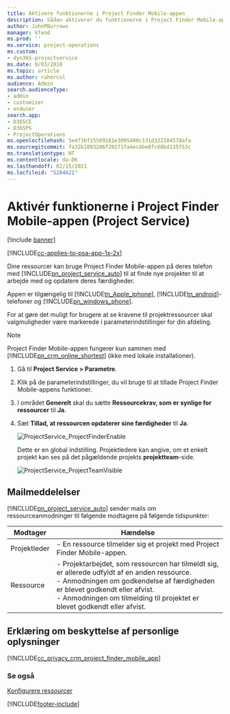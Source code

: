 ```yaml
---
title: Aktivere funktionerne i Project Finder Mobile-appen
description: Sådan aktiverer du funktionerne i Project Finder Mobile-appen til Project Service
author: JohnPBurrows
manager: kfend
ms.prod: ''
ms.service: project-operations
ms.custom:
- dyn365-projectservice
ms.date: 8/03/2018
ms.topic: article
ms.author: ruhercul
audience: Admin
search.audienceType:
- admin
- customizer
- enduser
search.app:
- D365CE
- D365PS
- ProjectOperations
ms.openlocfilehash: 5e4f3bf15589181e3095400c131d322184578afa
ms.sourcegitcommit: fa32b1893286f20271fa4ec4be8fc68bd135f53c
ms.translationtype: HT
ms.contentlocale: da-DK
ms.lasthandoff: 02/15/2021
ms.locfileid: "5284621"
---
```

# <a name="enable-project-finder-mobile-app-features-project-service"></a>Aktivér funktionerne i Project Finder Mobile-appen (Project Service)

[!include [banner](../includes/psa-now-project-operations.md)]

[!INCLUDE[cc-applies-to-psa-app-1x-2x](../includes/cc-applies-to-psa-app-1x-2x.md)]

Dine ressourcer kan bruge Project Finder Mobile-appen på deres telefon med [!INCLUDE[pn_project_service_auto](../includes/pn-project-service-auto.md)] til at finde nye projekter til at arbejde med og opdatere deres færdigheder.  
  
 Appen er tilgængelig til [!INCLUDE[tn_Apple_iphone](../includes/tn-apple-iphone.md)], [!INCLUDE[tn_android](../includes/tn-android.md)]-telefoner og [!INCLUDE[pn_windows_phone](../includes/pn-windows-phone.md)].  
    
 For at gøre det muligt for brugere at se kravene til projektressourcer skal valgmuligheder være markerede i parameterindstillinger for din afdeling.
  
> [!NOTE]
>  Project Finder Mobile-appen fungerer kun sammen med [!INCLUDE[pn_crm_online_shortest](../includes/pn-crm-online-shortest.md)] (ikke med lokale installationer).  
  
1. Gå til **Project Service > Parametre**.  
  
2. Klik på de parameterindstillinger, du vil bruge til at tillade Project Finder Mobile-appens funktioner.  
  
3. I området **Generelt** skal du sætte **Ressourcekrav, som er synlige for ressourcer** til **Ja**.  
  
4. Sæt **Tillad, at ressourcen opdaterer sine færdigheder** til **Ja**.  
  
   ![ProjectService_ProjectFinderEnable](../psa/media/project-service-project-finder-enable.png "ProjectService_ProjectFinderEnable")  
  
   Dette er en global indstilling. Projektledere kan angive, om et enkelt projekt kan ses på det pågældende projekts **projektteam**-side.  
  
   ![ProjectService_ProjectTeamVisible](../psa/media/project-service-project-team-visible.png "ProjectService_ProjectTeamVisible")  
  
## <a name="email-notifications"></a>Mailmeddelelser  
 [!INCLUDE[pn_project_service_auto](../includes/pn-project-service-auto.md)] sender mails om ressourceanmodninger til følgende modtagere på følgende tidspunkter:  
  
|Modtager|Hændelse|  
|---------------|-----------|  
|Projektleder|- En ressource tilmelder sig et projekt med Project Finder Mobile-appen.|  
|Ressource|- Projektarbejdet, som ressourcen har tilmeldt sig, er allerede udfyldt af en anden ressource.<br />- Anmodningen om godkendelse af færdigheden er blevet godkendt eller afvist.<br />- Anmodningen om tilmelding til projektet er blevet godkendt eller afvist.|  
  
## <a name="privacy-notice"></a>Erklæring om beskyttelse af personlige oplysninger  
 [!INCLUDE[cc_privacy_crm_project_finder_mobile_app](../includes/cc-privacy-crm-project-finder-mobile-app.md)]  
  
### <a name="see-also"></a>Se også  
 [Konfigurere ressourcer](../psa/set-up-resources.md)


[!INCLUDE[footer-include](../includes/footer-banner.md)]